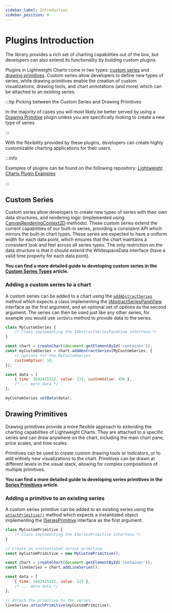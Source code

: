 ```yaml
---
sidebar_label: Introduction
sidebar_position: 0
---
```


# Plugins Introduction

The library provides a rich set of charting capabilities out of the box, but
developers can also extend its functionality by building custom plugins.

Plugins in Lightweight Charts come in two types: [custom series](#custom-series)
and [drawing primitives](#drawing-primitives). Custom series allow developers to
define new types of series, while drawing primitives enable the creation of
custom visualizations, drawing tools, and chart annotations (and more) which can
be attached to an existing series.

:::tip Picking between the Custom Series and Drawing Primitives

In the majority of cases you will most likely be better served by using a [Drawing Primitive](#drawing-primitives) plugin unless you are specifically looking to create a new type of series

:::

With the flexibility provided by these plugins, developers can create highly
customizable charting applications for their users.

:::info

Examples of plugins can be found on the following repository:
[Lightweight Charts Plugin Examples](https://github.com/tradingview/lightweight-charts-plugin-examples)

:::

## Custom Series

Custom series allow developers to create new types of series with their own data
structures, and rendering logic (implemented using
[CanvasRenderingContext2D](https://developer.mozilla.org/en-US/docs/Web/API/CanvasRenderingContext2D)
methods). These custom series extend the current capabilities of our built-in series,
providing a consistent API which mirrors the built-in chart types. These series
are expected to have a uniform width for each data point, which ensures that the
chart maintains a consistent look and feel across all series types. The only
restriction on the data structure is that it should extend the WhitespaceData
interface (have a valid time property for each data point).

**You can find a more detailed guide to developing custom series in the
[Custom Series Types](./custom_series/) article.**

### Adding a custom series to a chart

A custom series can be added to a chart using the
[`addAbstractSeries`](/api/interfaces/IChartApi.md#addabstractseries) method
which expects a class implementing the
[IAbstractSeriesPaneView](/api/interfaces/IAbstractSeriesPaneView.md) interface
as the first argument, and an optional set of options as the second argument.
The series can then be used just like any other series, for example you would
use `setData` method to provide data to the series.

```javascript
class MyCustomSeries {
    /* Class implementing the IAbstractSeriesPaneView interface */
}

const chart = createChart(document.getElementById('container'));
const myCustomSeries = chart.addAbstractSeries(MyCustomSeries, {
    // options for the MyCustomSeries
    customOption: 10,
});

const data = [
    { time: 1642425322, value: 123, customValue: 456 },
    /* ... more data */
];

myCustomSeries.setData(data);
```

## Drawing Primitives

Drawing primitives provide a more flexible approach to extending the charting
capabilities of Lightweight Charts. They are attached to a specific series and
can draw anywhere on the chart, including the main chart pane, price scales, and
time scales.

Primitives can be used to create custom drawing tools or indicators, or to add
entirely new visualizations to the chart. Primitives can be drawn at different
levels in the visual stack, allowing for complex compositions of multiple
primitives.

**You can find a more detailed guide to developing series primitives in the
[Series Primitives](./series-primitives/) article.**

### Adding a primitive to an existing series

A custom series primitive can be added to an existing series using the
[`attachPrimitive()`](/api/interfaces/ISeriesApi.md#attachprimitive) method which
expects a instantiated object implementing the
[ISeriesPrimitive](/api/interfaces/ISeriesPrimitive.md) interface as the first
argument.

```javascript
class MyCustomPrimitive {
    /* Class implementing the ISeriesPrimitive interface */
}

// Create an instantiated series primitive.
const myCustomPrimitive = new MyCustomPrimitive();

const chart = createChart(document.getElementById('container'));
const lineSeries = chart.addLineSeries();

const data = [
    { time: 1642425322, value: 123 },
    /* ... more data */
];

// Attach the primitive to the series
lineSeries.attachPrimitive(myCustomPrimitive);
```
